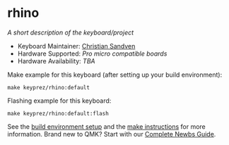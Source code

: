 # rhino

*A short description of the keyboard/project*

* Keyboard Maintainer: [Christian Sandven](https://github.com/yourusername)
* Hardware Supported: *Pro micro compatible boards*
* Hardware Availability: *TBA*

Make example for this keyboard (after setting up your build environment):

    make keyprez/rhino:default

Flashing example for this keyboard:

    make keyprez/rhino:default:flash

See the [build environment setup](https://docs.qmk.fm/#/getting_started_build_tools) and the [make instructions](https://docs.qmk.fm/#/getting_started_make_guide) for more information. Brand new to QMK? Start with our [Complete Newbs Guide](https://docs.qmk.fm/#/newbs).

    
